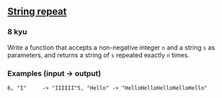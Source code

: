 <h2><a href=https://www.codewars.com/kata/57a0e5c372292dd76d000d7e/train/java target="_blank">String repeat</a></h2><h3>8 kyu</h3><p>Write a function that accepts a non-negative integer <code>n</code> and a string <code>s</code> as parameters, and returns a string of <code>s</code> repeated exactly <code>n</code> times.</p><h3 id="examples-input---output">Examples (input -&gt; output)</h3><pre><code>6, "I"     -&gt; "IIIIII"5, "Hello" -&gt; "HelloHelloHelloHelloHello"</code></pre>
